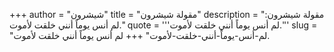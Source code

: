 +++
author = "شيشرون"
title = "مقولة شيشرون"
description = "مقولة شيشرون: لم أنس يوماً أنني خلقت لأموت."
quote = '''لم أنس يوماً أنني خلقت لأموت.'''
slug = "لم-أنس-يوماً-أنني-خلقت-لأموت"
+++
لم أنس يوماً أنني خلقت لأموت.
